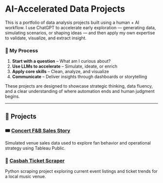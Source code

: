 # AI-Accelerated Data Projects

This is a portfolio of data analysis projects built using a human + AI workflow. I use ChatGPT to accelerate early exploration — generating data, simulating scenarios, or shaping ideas — and then apply my own expertise to validate, visualize, and extract insight.

### 🔄 My Process
1. **Start with a question** – What am I curious about?
2. **Use LLMs to accelerate** – Simulate, ideate, or enrich
3. **Apply core skills** – Clean, analyze, and visualize
4. **Communicate** – Deliver insights through dashboards or storytelling

These projects are designed to showcase strategic thinking, data fluency, and a clear understanding of where automation ends and human judgment begins.

---

## 📂 Projects

### 🎟️ [Concert F&B Sales Story](./concert-fb-sales-story)
Simulated venue sales data used to explore fan behavior and operational strategy using Tableau Public.

### 🎸 [Casbah Ticket Scraper](./casbah-ticket-scraper)
Python scraping project exploring current event listings and ticket trends for a local music venue.
